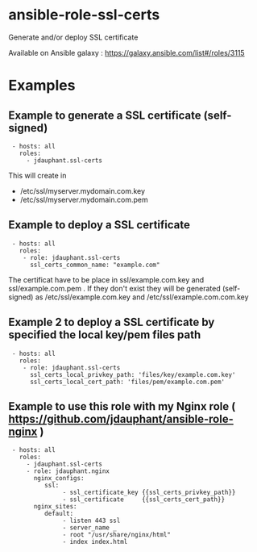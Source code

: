 ansible-role-ssl-certs
======================

Generate and/or deploy SSL certificate

Available on Ansible galaxy : https://galaxy.ansible.com/list#/roles/3115

# Examples
## Example to generate a SSL certificate (self-signed)
```
 - hosts: all
   roles: 
     - jdauphant.ssl-certs
```
This will create in
- /etc/ssl/myserver.mydomain.com.key 
- /etc/ssl/myserver.mydomain.com.pem


## Example to deploy a SSL certificate
```
 - hosts: all
   roles: 
    - role: jdauphant.ssl-certs
      ssl_certs_common_name: "example.com"
```
The certificat have to be place in ssl/example.com.key and ssl/example.com.pem .
If they don't exist they will be generated (self-signed) as /etc/ssl/example.com.key  and /etc/ssl/example.com.com.key 


## Example 2 to deploy a SSL certificate by specified the local key/pem files path
```
 - hosts: all
   roles: 
    - role: jdauphant.ssl-certs
      ssl_certs_local_privkey_path: 'files/key/example.com.key'
      ssl_certs_local_cert_path: 'files/pem/example.com.pem'
```

## Example to use this role with my Nginx role ( https://github.com/jdauphant/ansible-role-nginx )
```
 - hosts: all
   roles: 
     - jdauphant.ssl-certs
     - role: jdauphant.nginx
       nginx_configs: 
          ssl:
               - ssl_certificate_key {{ssl_certs_privkey_path}}
               - ssl_certificate     {{ssl_certs_cert_path}}
       nginx_sites:
          default:
               - listen 443 ssl
               - server_name _
               - root "/usr/share/nginx/html"
               - index index.html
```
